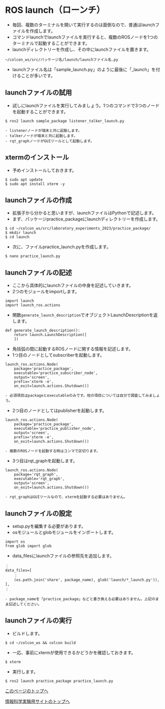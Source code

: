 # ROS launch（ローンチ）
- 毎回、複数のターミナルを開いて実行するのは面倒なので、普通はlaunchファイルを作成します。
- コマンドlaunchでlaunchファイルを実行すると、複数のROSノードを1つのターミナルで起動することができます。
- launchディレクトリーを作成し、その中にlaunchファイルを置きます。
```
~/colcon_ws/src/パッケージ名/launch/launchファイル名.py
```
- launchファイル名は「sample_launch.py」のように最後に「_launch」を付けることが多いです。

## launchファイルの試用
- 試しにlaunchファイルを実行してみましょう。1つのコマンドで3つのノードを起動することができます。
```
$ ros2 launch sample_package listener_talker_launch.py
```
    - listenerノードが端末と共に起動します。
    - talkerノードが端末と共に起動します。
    - rqt_graphノードがGUIツールとして起動します。

## xtermのインストール
- 予めインストールしておきます。
```
$ sudo apt update
$ sudo apt install xterm -y
```

## launchファイルの作成
- 拡張子から分かると思いますが、launchファイルはPythonで記述します。
- まず、パッケージpractice_packageにlaunchディレクトリーを作成します。
```
$ cd ~/colcon_ws/src/laboratory_experiments_2023/practice_package/
$ mkdir launch
$ cd launch
```
- 次に、ファイルpractice_launch.pyを作成します。
```
$ nano practice_launch.py
```

## launchファイルの記述
- ここから具体的にlaunchファイルの中身を記述していきます。
- 2つのモジュールをimportします。
```
import launch
import launch_ros.actions
```

- 関数`generate_launch_description`でオブジェクトLaunchDescriptionを返します。
```
def generate_launch_description():
    return launch.LaunchDescription([
    ])
```

- 角括弧の間に起動するROSノードに関する情報を記述します。
- 1つ目のノードとしてsubscriberを起動します。
```
launch_ros.actions.Node(
    package='practice_package',
    executable='practice_subscriber_node',
    output='screen',
    prefix='xterm -e',
    on_exit=launch.actions.Shutdown())
```
    - 必須項目はpackageとexecutableのみです。他の項目については自分で調査してみましょう。
- 2つ目のノードとしてはpublisherを起動します。
```
launch_ros.actions.Node(
    package='practice_package',
    executable='practice_publisher_node',
    output='screen',
    prefix='xterm -e',
    on_exit=launch.actions.Shutdown())
```
    - 複数のROSノードを起動する時はコンマで区切ります。
- 3つ目はrqt_graphを起動します。
```
launch_ros.actions.Node(
    package='rqt_graph',
    executable='rqt_graph',
    output='screen',
    on_exit=launch.actions.Shutdown())
```
    - rqt_graphはGUIツールなので、xtermを起動する必要はありません。

## launchファイルの設定
- setup.pyを編集する必要があります。
- osモジュールとglobモジュールをインポートします。
```
import os
from glob import glob
```
- data_filesにlaunchファイルの参照先を追加します。
```
：
data_files=[
    ：
    (os.path.join('share', package_name), glob('launch/*_launch.py')),
],
：
```
    - package_nameを「practice_package」などと書き換える必要はありません。上記のまま記述してください。

## launchファイルの実行
- ビルドします。
```
$ cd ~/colcon_ws && colcon build
```

- 一応、事前にxtermが使用できるかどうかを確認しておきます。
```
$ xterm
```

- 実行します。
```
$ ros2 launch practice_package practice_launch.py
```

[このページのトップへ](#)

[情報科学実験用サイトのトップへ](https://stl-apu.github.io/laboratory_experiments/)
